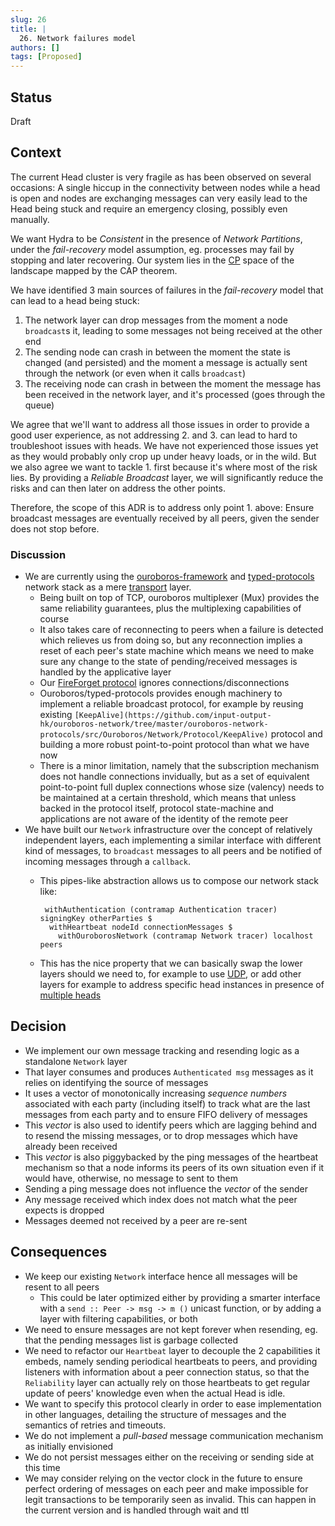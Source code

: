 ```yaml
---
slug: 26
title: |
  26. Network failures model
authors: []
tags: [Proposed]
---
```


## Status

Draft

## Context

The current Head cluster is very fragile as has been observed on several occasions: A single hiccup in the connectivity between nodes while a head is open and nodes are exchanging messages can very easily lead to the Head being stuck and require an emergency closing, possibly even manually.

We want Hydra to be _Consistent_ in the presence of _Network Partitions_, under the _fail-recovery_ model assumption, eg. processes may fail by stopping and later recovering. Our system lies in the [CP](https://en.wikipedia.org/wiki/CAP_theorem) space of the landscape mapped by the CAP theorem.

We have identified 3 main sources of failures in the _fail-recovery_ model that can lead to a head being stuck:

1. The network layer can drop messages from the moment a node `broadcast`s it, leading to some messages not being received at the other end
2. The sending node can crash in between the moment the state is changed (and persisted) and the moment a message is actually sent through the network (or even when it calls `broadcast`)
3. The receiving node can crash in between the moment the message has been received in the network layer, and it's processed (goes through the queue)

We agree that we'll want to address all those issues in order to provide a good user experience, as not addressing 2. and 3. can lead to hard to troubleshoot issues with heads. We have not experienced those issues yet as they would probably only crop up under heavy loads, or in the wild. But we also agree we want to tackle 1. first because it's where most of the risk lies. By providing a _Reliable Broadcast_ layer, we will significantly reduce the risks and can then later on address the other points.

Therefore, the scope of this ADR is to address only point 1. above: Ensure broadcast messages are eventually received by all peers, given the sender does not stop before.

### Discussion

* We are currently using the [ouroboros-framework](https://github.com/input-output-hk/ouroboros-network) and [typed-protocols](https://github.com/input-output-hk/typed-protocols) network stack as a mere [transport](https://osi-model.com/transport-layer/) layer.
  * Being built on top of TCP, ouroboros multiplexer (Mux) provides the same reliability guarantees, plus the multiplexing capabilities of course
  * It also takes care of reconnecting to peers when a failure is detected which relieves us from doing so, but any reconnection implies a reset of each peer's state machine which means we need to make sure any change to the state of pending/received messages is handled by the applicative layer
  * Our [FireForget protocol](https://github.com/input-output-hk/hydra/blob/8a8e0829964132bde8949e5249a1ab303af92fb8/hydra-node/src/Hydra/Network/Ouroboros/Type.hs#L31) ignores connections/disconnections
  * Ouroboros/typed-protocols provides enough machinery to implement a reliable broadcast protocol, for example by reusing existing `[KeepAlive](https://github.com/input-output-hk/ouroboros-network/tree/master/ouroboros-network-protocols/src/Ouroboros/Network/Protocol/KeepAlive)` protocol and building a more robust point-to-point protocol than what we have now
  * There is a minor limitation, namely that the subscription mechanism does not handle connections invidually, but as a set of equivalent point-to-point full duplex connections whose size (valency) needs to be maintained at a certain threshold, which means that unless backed in the protocol itself, protocol state-machine and applications are not aware of the identity of the remote peer
* We have built our `Network` infrastructure over the concept of relatively independent layers, each implementing a similar interface with different kind of messages, to `broadcast` messages to all peers and be notified of incoming messages through a `callback`.
  * This pipes-like abstraction allows us to compose our network stack like:

    ```
     withAuthentication (contramap Authentication tracer) signingKey otherParties $
      withHeartbeat nodeId connectionMessages $
        withOuroborosNetwork (contramap Network tracer) localhost peers
    ```

  * This has the nice property that we can basically swap the lower layers should we need to, for example to use [UDP](https://github.com/input-output-hk/hydra/blob/abailly-iohk/multi-node-udp/hydra-node/src/Hydra/Network/UDP.hs), or add other layers for example to address specific head instances in presence of [multiple heads](https://github.com/input-output-hk/hydra/blob/abailly-iohk/multi-node-udp/hydra-node/src/Hydra/Network/MultiHead.hs#L26)

## Decision

* We implement our own message tracking and resending logic as a standalone `Network` layer
* That layer consumes and produces `Authenticated msg` messages as it relies on identifying the source of messages
* It uses a vector of monotonically increasing _sequence numbers_ associated with each party (including itself) to track what are the last messages from each party and to ensure FIFO delivery of messages
* This _vector_ is also used to identify peers which are lagging behind and to resend the missing messages, or to drop messages which have already been received
* This _vector_ is also piggybacked by the ping messages of the heartbeat mechanism so that a node informs its peers of its own situation even if it would have, otherwise, no message to sent to them
* Sending a ping message does not influence the _vector_ of the sender
* Any message received which index does not match what the peer expects is dropped
* Messages deemed not received by a peer are re-sent

## Consequences

* We keep our existing `Network` interface hence all messages will be resent to all peers
  * This could be later optimized either by providing a smarter interface with a `send :: Peer -> msg -> m ()` unicast function, or by adding a layer with filtering capabilities, or both
* We need to ensure messages are not kept forever when resending, eg. that the pending messages list is garbage collected
* We need to refactor our `Heartbeat` layer to decouple the 2 capabilities it embeds, namely sending periodical heartbeats to peers, and providing listeners with information about a peer connection status, so that the `Reliability` layer can actually rely on those heartbeats to get regular update of peers' knowledge even when the actual Head is idle.
* We want to specify this protocol clearly in order to ease implementation in other languages, detailing the structure of messages and the semantics of retries and timeouts.
* We do not implement a _pull-based_ message communication mechanism as initially envisioned
* We do not persist messages either on the receiving or sending side at this time
* We may consider relying on the vector clock in the future to ensure perfect ordering of messages on each peer and make impossible for legit transactions to be temporarily seen as invalid. This can happen in the current version and is handled through wait and ttl
